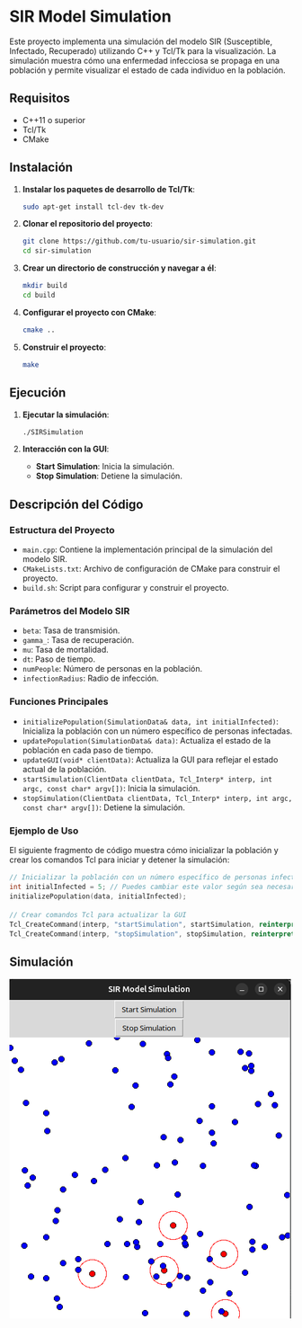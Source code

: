 # SIR Model Simulation

Este proyecto implementa una simulación del modelo SIR (Susceptible, Infectado, Recuperado) utilizando C++ y Tcl/Tk para la visualización. La simulación muestra cómo una enfermedad infecciosa se propaga en una población y permite visualizar el estado de cada individuo en la población.

## Requisitos

- C++11 o superior
- Tcl/Tk
- CMake

## Instalación

1. **Instalar los paquetes de desarrollo de Tcl/Tk**:
   ```sh
   sudo apt-get install tcl-dev tk-dev
   ```

2. **Clonar el repositorio del proyecto**:
   ```sh
   git clone https://github.com/tu-usuario/sir-simulation.git
   cd sir-simulation
   ```

3. **Crear un directorio de construcción y navegar a él**:
   ```sh
   mkdir build
   cd build
   ```

4. **Configurar el proyecto con CMake**:
   ```sh
   cmake ..
   ```

5. **Construir el proyecto**:
   ```sh
   make
   ```

## Ejecución

1. **Ejecutar la simulación**:
   ```sh
   ./SIRSimulation
   ```

2. **Interacción con la GUI**:
   - **Start Simulation**: Inicia la simulación.
   - **Stop Simulation**: Detiene la simulación.

## Descripción del Código

### Estructura del Proyecto

- `main.cpp`: Contiene la implementación principal de la simulación del modelo SIR.
- `CMakeLists.txt`: Archivo de configuración de CMake para construir el proyecto.
- `build.sh`: Script para configurar y construir el proyecto.

### Parámetros del Modelo SIR

- `beta`: Tasa de transmisión.
- `gamma_`: Tasa de recuperación.
- `mu`: Tasa de mortalidad.
- `dt`: Paso de tiempo.
- `numPeople`: Número de personas en la población.
- `infectionRadius`: Radio de infección.

### Funciones Principales

- `initializePopulation(SimulationData& data, int initialInfected)`: Inicializa la población con un número específico de personas infectadas.
- `updatePopulation(SimulationData& data)`: Actualiza el estado de la población en cada paso de tiempo.
- `updateGUI(void* clientData)`: Actualiza la GUI para reflejar el estado actual de la población.
- `startSimulation(ClientData clientData, Tcl_Interp* interp, int argc, const char* argv[])`: Inicia la simulación.
- `stopSimulation(ClientData clientData, Tcl_Interp* interp, int argc, const char* argv[])`: Detiene la simulación.

### Ejemplo de Uso

El siguiente fragmento de código muestra cómo inicializar la población y crear los comandos Tcl para iniciar y detener la simulación:

```cpp
// Inicializar la población con un número específico de personas infectadas
int initialInfected = 5; // Puedes cambiar este valor según sea necesario
initializePopulation(data, initialInfected);

// Crear comandos Tcl para actualizar la GUI
Tcl_CreateCommand(interp, "startSimulation", startSimulation, reinterpret_cast<void *>(&data), NULL);
Tcl_CreateCommand(interp, "stopSimulation", stopSimulation, reinterpret_cast<void *>(&data), NULL);
```

## Simulación

![SIR simualacion](assets/sir.png)